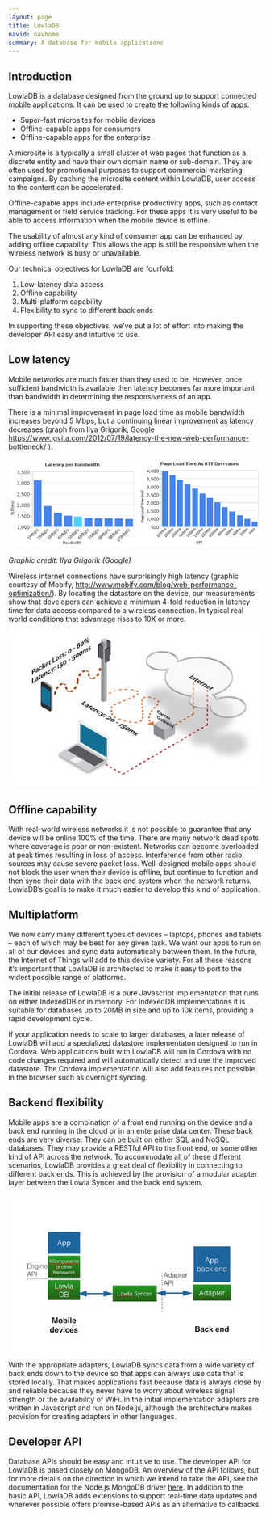 ```yaml
---
layout: page
title: LowlaDB
navid: navhome
summary: A database for mobile applications
---
```


<div id="Intro">
  
## Introduction ##
LowlaDB is a database designed from the ground up to support connected mobile applications. It can be used to create the following kinds of apps:

* Super-fast microsites for mobile devices
* Offline-capable apps for consumers
* Offline-capable apps for the enterprise

A microsite is a typically a small cluster of web pages that function as a discrete entity and have their own domain name or sub-domain. They are often used for promotional purposes to support commercial marketing campaigns.  By caching the microsite content within LowlaDB, user access to the content can be accelerated.

Offline-capable apps include enterprise productivity apps, such as contact management or field service tracking.  For these apps it is very useful to be able to access information when the mobile device is offline.  

The usability of almost any kind of consumer app can be enhanced by adding offline capability.  This allows the app is still be responsive when the wireless network is busy or unavailable.

Our technical objectives for LowlaDB are fourfold:
 
1. Low-latency data access
2. Offline capability
3. Multi-platform capability
4. Flexibility to sync to different back ends
 
In supporting these objectives, we’ve put a lot of effort into making the developer API easy and intuitive to use.
 
</div>
<div id="Latency">
  
## Low latency ##
Mobile networks are much faster than they used to be. However, once sufficient bandwidth is available then latency becomes far more important than bandwidth in determining the responsiveness of an app.  
 
There is a minimal improvement in page load time as mobile bandwidth increases beyond 5 Mbps, but a continuing linear improvement as latency decreases (graph from Ilya Grigorik, Google <https://www.igvita.com/2012/07/19/latency-the-new-web-performance-bottleneck/> ).
 
![Latency per Bandwidth](bandwidth-vs-latency.png)
 
*Graphic credit: Ilya Grigorik (Google)*
 
Wireless internet connections have surprisingly high latency (graphic courtesy of Mobify, <http://www.mobify.com/blog/web-performance-optimization/>). By locating the datastore on the device, our measurements show that developers can achieve a minimum 4-fold reduction in latency time for data access compared to a wireless connection. In typical real world conditions that advantage rises to 10X or more.  
 
![Carrier Latency](carrier-latency1.jpg) 
 
 </div>
 <div id="Offline">
 
## Offline capability ##
With real-world wireless networks  it is not possible to guarantee that any device will be online 100% of the time.  There are many network dead spots where coverage is poor or non-existent.  Networks can become overloaded at peak times resulting in loss of access. Interference from other radio sources may cause severe packet loss. Well-designed mobile apps should not block the user when their device is offline, but continue to function and then sync their data with the back end system when the network returns.  LowlaDB’s goal is to make it much easier to develop this kind of application.  
 
</div>
<div id="Multiplatform">
  
## Multiplatform ##
We now carry many different types of devices – laptops, phones and tablets – each of which may be best for any given task.  We want our apps to run on all of our devices and sync data automatically between them.  In the future, the Internet of Things will add to this device variety.  For all these reasons it’s important that LowlaDB is architected to make it easy to port to the widest possible range of platforms.
 
The initial release of LowlaDB is a pure Javascript implementation that runs on either IndexedDB or in memory.  For IndexedDB implementations it is suitable for databases up to 20MB in size and up to 10k items, providing a rapid development cycle.
 
If your application needs to scale to larger databases, a later release of LowlaDB will add a specialized datastore implementaton designed to run in Cordova. Web applications built with LowlaDB will run in Cordova with no code changes required and will automatically detect and use the improved datastore. The Cordova implementation will also add features not possible in the browser such as overnight syncing.
 
</div>
<div id="Backend">
  
## Backend flexibility ##
Mobile apps are a combination of a front end running on the device and a back end running in the cloud or in an enterprise data center.  These back ends are very diverse. They can be built on either SQL and NoSQL databases.  They may provide a RESTful API to the front end, or some other kind of API across the network.  To accommodate all of these different scenarios, LowlaDB provides a great deal of flexibility in connecting to different back ends.  This is achieved by the provision of a modular adapter layer between the Lowla Syncer and the back end system.
 
![LowlaDB Architecture](LowlaDB-architecture-1.png)
 
With the appropriate adapters, LowlaDB syncs data from a wide variety of back ends down to the device so that apps can always use data that is stored locally. That makes applications fast because data is always close by and reliable because they never have to worry about wireless signal strength or the availability of WiFi.  In the initial implementation adapters are written in Javascript and run on Node.js, although the architecture makes provision for creating adapters in other languages.
 
</div>
<div id="Developer">
  
## Developer API ##
Database APIs should be easy and intuitive to use. The developer API for LowlaDB is based closely on MongoDB. An overview of the API follows, but for more details on the direction in which we intend to take the API, see the documentation for the Node.js MongoDB driver [here](http://mongodb.github.io/node-mongodb-native/index.html). In addition to the basic API, LowlaDB adds extensions to support real-time data updates and wherever possible offers promise-based APIs as an alternative to callbacks.
 
</div>
